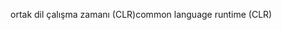 <span data-ttu-id="e073a-101">ortak dil çalışma zamanı (CLR)</span><span class="sxs-lookup"><span data-stu-id="e073a-101">common language runtime (CLR)</span></span>